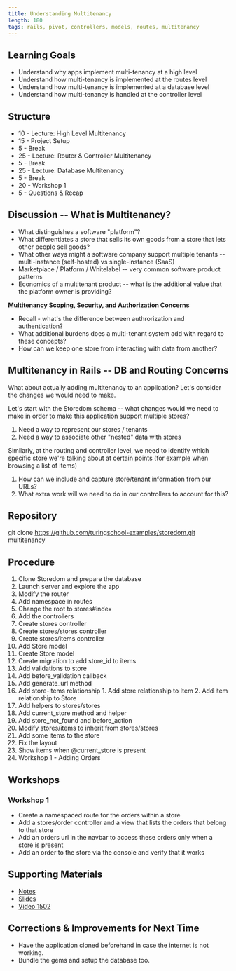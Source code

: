 ```yaml
---
title: Understanding Multitenancy
length: 180
tags: rails, pivot, controllers, models, routes, multitenancy
---
```


## Learning Goals

* Understand why apps implement multi-tenancy at a high level
* Understand how multi-tenancy is implemented at the routes level
* Understand how multi-tenancy is implemented at a database level
* Understand how multi-tenancy is handled at the controller level

## Structure

* 10 - Lecture: High Level Multitenancy
* 15 - Project Setup
* 5 - Break
* 25 - Lecture: Router & Controller Multitenancy
* 5 - Break
* 25 - Lecture: Database Multitenancy
* 5 - Break
* 20 - Workshop 1
* 5 - Questions & Recap

## Discussion -- What is Multitenancy?

* What distinguishes a software "platform"?
* What differentiates a store that sells its own goods from a store that lets other people sell goods?
* What other ways might a software company support multiple tenants -- multi-instance (self-hosted)
vs single-instance (SaaS)
* Marketplace / Platform / Whitelabel -- very common software product patterns
* Economics of a multitenant product -- what is the additional value that the platform owner
is providing?

__Multitenancy Scoping, Security, and Authorization Concerns__

* Recall - what's the difference between authrorization and authentication?
* What additional burdens does a multi-tenant system add with regard to these concepts?
* How can we keep one store from interacting with data from another?

## Multitenancy in Rails -- DB and Routing Concerns

What about actually adding multitenancy to an application? Let's consider
the changes we would need to make.

Let's start with the Storedom schema -- what changes would we need to make in order to
make this application support multiple stores?

1. Need a way to represent our stores / tenants
2. Need a way to associate other "nested" data with stores

Similarly, at the routing and controller level, we need to identify
which specific store we're talking about at certain points (for example when
browsing a list of items)

1. How can we include and capture store/tenant information from our URLs?
2. What extra work will we need to do in our controllers to account for this?

## Repository

git clone https://github.com/turingschool-examples/storedom.git multitenancy

## Procedure

1. Clone Storedom and prepare the database
2. Launch server and explore the app
3. Modify the router
  1. Add namespace in routes
  2. Change the root to stores#index
4. Add the controllers
  1. Create stores controller
  2. Create stores/stores controller
  3. Create stores/items controller
5. Add Store model
  1. Create Store model
  2. Create migration to add store_id to items
  3. Add validations to store
  4. Add before_validation callback
  5. Add generate_url method
  6. Add store-items relationship
    1. Add store relationship to Item
    2. Add item relationship to Store
6. Add helpers to stores/stores
  1. Add current_store method and helper
  2. Add store_not_found and before_action
  3. Modify stores/items to inherit from stores/stores
7. Add some items to the store
8. Fix the layout
  1. Show items when @current_store is present
9. Workshop 1 - Adding Orders

## Workshops

### Workshop 1

* Create a namespaced route for the orders within a store
* Add a stores/order controller and a view that lists the orders that belong to that store
* Add an orders url in the navbar to access these orders only when a store is present
* Add an order to the store via the console and verify that it works

## Supporting Materials

* [Notes](https://www.dropbox.com/s/kpm2ddj6k08hzrk/Turing%20-%20Understanding%20Multitenancy%20%28Notes%29.pages?dl=0)
* [Slides](https://www.dropbox.com/s/7so7sacihvoelfs/Turing%20-%20Understanding%20Multitenancy.key?dl=0)
* [Video 1502](https://vimeo.com/128198524)

## Corrections & Improvements for Next Time

* Have the application cloned beforehand in case the internet is not working.
* Bundle the gems and setup the database too.
